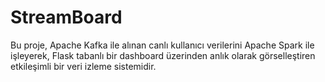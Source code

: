 # StreamBoard
Bu proje, Apache Kafka ile alınan canlı kullanıcı verilerini Apache Spark ile işleyerek, Flask tabanlı bir dashboard üzerinden anlık olarak görselleştiren etkileşimli bir veri izleme sistemidir.
